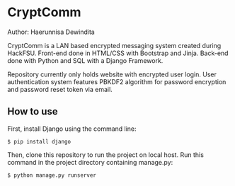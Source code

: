 # CryptComm
Author: Haerunnisa Dewindita

CryptComm is a LAN based encrypted messaging system created during HackFSU. 
Front-end done in HTML/CSS with Bootstrap and Jinja. Back-end done with Python and SQL with a Django Framework.

Repository currently only holds website with encrypted user login.
User authentication system features PBKDF2 algorithm for password encryption and password reset token via email.

## How to use

First, install Django using the command line:

```
$ pip install django
```
Then, clone this repository to run the project on local host. Run this command in the project directory containing manage.py:

```
$ python manage.py runserver
```

